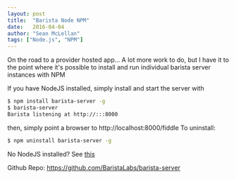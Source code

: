 ```yaml
---
layout: post
title:  "Barista Node NPM"
date:   2016-04-04
author: "Sean McLellan"
tags: ["Node.js", "NPM"]
---
```


On the road to a provider hosted app...
A lot more work to do, but I have it to the point where it's possible to install and run individual barista server instances with NPM


If you have NodeJS installed, simply install and start the server with

```bash
$ npm install barista-server -g
$ barista-server
Barista listening at http://:::8000
```

then, simply point a browser to http://localhost:8000/fiddle
To uninstall:

```bash
$ npm uninstall barista-server -g
```

No NodeJS installed? See [this](https://nodejs.org/en/download/package-manager/#windows)


Github Repo:
https://github.com/BaristaLabs/barista-server